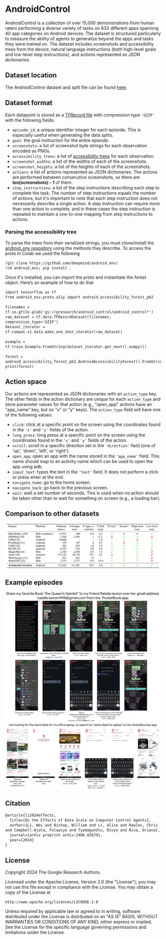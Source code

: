 # AndroidControl

AndroidControl is a collection of over 15,000 demonstrations from human raters performing a
diverse variety of tasks on 833 different apps spanning 40 app categories on Android devices. The
dataset is structured particularly to measure the ability of agents to
generalize beyond the apps and tasks they were trained on. The dataset includes
screenshots and accessibility trees from the device, natural language instructions (both high-level
goals and low-level step instructions), and actions represented as JSON dictionaries.

## Dataset location

The AndroidControl dataset and split file can be found [here](https://console.cloud.google.com/storage/browser/gresearch/android_control).

## Dataset format

Each datapoint is stored as a
[TFRecord file](https://www.tensorflow.org/tutorials/load_data/tfrecord#reading_a_tfrecord_file_2)
with compression type `'GZIP'` with the following fields:

*   `episode_id`: a unique identifier integer for each episode. This is especially useful when generating the data splits.
*   `goal`: the goal instruction for the entire episode.
*   `screenshots`: a list of screenshot byte strings for each observation encoded as PNGs.
*   `accessibility_trees`: a list of [accessibility trees](https://github.com/google-deepmind/android_env/blob/main/android_env/proto/a11y/android_accessibility_forest.proto) for each observation.
*   `screenshot_widths`: a list of the widths of each of the screenshots.
*   `screenshot_heights`: a list of the heights of each of the screenshots.
*   `actions`: a list of actions represented as JSON dictionaries. The actions are performed between consecutive screenshots, so there are **len(screenshots) - 1** of them.
*   `step_instructions`: a list of the step instructions describing each step to complete the task. The number of step instructions equals the number of actions, but it's important to note that each step instruction does not necessarily describe a single action. A step instruction can require more than one action to complete, and in these cases the step instruction is repeated to maintain a one-to-one mapping from step instructions to actions.

### Parsing the accessibility tree
To parse the trees from their serialized strings, you must clone/install the [android_env repository](https://github.com/google-deepmind/android_env/tree/main/android_env) using the methods they describe. To access the proto in Colab we used the following

```
!git clone https://github.com/deepmind/android_env/
!cd android_env; pip install .
```

Once it's installed, you can import the proto and instantiate the forest object. Here’s an example of how to do that

```
import tensorflow as tf
from android_env.proto.a11y import android_accessibility_forest_pb2

filenames = tf.io.gfile.glob('gs://gresearch/android_control/android_control*')
raw_dataset = tf.data.TFRecordDataset(filenames, compression_type='GZIP')
dataset_iterator = tf.compat.v1.data.make_one_shot_iterator(raw_dataset)

example = tf.train.Example.FromString(dataset_iterator.get_next().numpy())

forest = android_accessibility_forest_pb2.AndroidAccessibilityForest().FromString(example.features.feature['accessibility_trees'].bytes_list.value[0])
print(forest)
```


## Action space

Our actions are represented as JSON dictionaries with an `action_type` key. The other fields in the action dictionary are unique for each `action_type` and  store parameter values for that action (e.g., "open_app" actions have an "app_name" key, but no "x" or "y" keys). The `action_type` field will have one of the following values:

* `click`: click at a specific point on the screen using the coordinates found in the `'x'` and `'y'` fields of the action.
* `long_press`: long press at a specific point on the screen using the coordinates found in the `'x'` and `'y'` fields of the action.
* `scroll`: scroll in a specific direction set in the `'direction'` field (one of 'up', 'down', 'left', or 'right').
* `open_app`: open an app with the name stored in the `'app_name'` field. This name should map to an activity name which can be used to open the app using adb.
* `input_text`: types the text in the `'text'` field. It does not perform a click or press enter at the end.
* `navigate_home`: go to the home screen.
* `navigate_back`: go back to the previous screen.
* `wait`: wait a set number of seconds. This is used when no action should be taken other than to wait for something on screen (e.g., a loading bar).

## Comparison to other datasets

![](images/dataset_comparison.png)

## Example episodes

![](images/episode_1.png)
![](images/episode_2.png)

## Citation

```
@article{li2024effects,
  title={On the Effects of Data Scale on Computer Control Agents},
  author={Li, Wei and Bishop, William and Li, Alice and Rawles, Chris and Campbell-Ajala, Folawiyo and Tyamagundlu, Divya and Riva, Oriana},
  journal={arXiv preprint arXiv:2406.03679},
  year={2024}
}
```

## License

Copyright 2024 The Google Research Authors.

Licensed under the Apache License, Version 2.0 (the "License");
you may not use this file except in compliance with the License.
You may obtain a copy of the License at

    http://www.apache.org/licenses/LICENSE-2.0

Unless required by applicable law or agreed to in writing, software
distributed under the License is distributed on an "AS IS" BASIS,
WITHOUT WARRANTIES OR CONDITIONS OF ANY KIND, either express or implied.
See the License for the specific language governing permissions and
limitations under the License.
